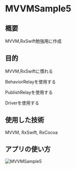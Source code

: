 # MVVMSample5
## 概要
MVVM,RxSwift勉強用に作成
## 目的
MVVM,RxSwiftに慣れる

BehaviorRelayを使用する

PublishRelayを使用する

Driverを使用する
## 使用した技術
MVVM, RxSwift, RxCocoa
## アプリの使い方
![MVVMSample5](https://user-images.githubusercontent.com/108079580/217141934-51cd6e0b-a1be-4e30-9d64-1d623c900ac9.gif)
